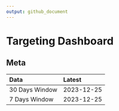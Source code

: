 ```yaml
---
output: github_document
---
```


# Targeting Dashboard



## Meta


|Data           |Latest     |
|:--------------|:----------|
|30 Days Window |2023-12-25 |
|7 Days Window  |2023-12-25 |
